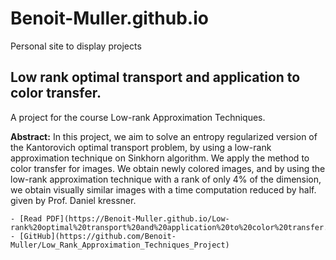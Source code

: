 # Benoit-Muller.github.io
Personal site to display projects
## Low rank optimal transport and application to color transfer.
A project for the course Low-rank Approximation Techniques.

**Abstract:** In this project, we aim to solve an entropy regularized version of the Kantorovich optimal transport problem, by using a low-rank approximation technique on Sinkhorn algorithm. We apply the method to color transfer for images. We obtain newly colored images, and by using the low-rank approximation technique with a rank of only 4% of the dimension, we obtain visually similar images with a time computation reduced by half.
given by Prof. Daniel kressner.
```
- [Read PDF](https://Benoit-Muller.github.io/Low-rank%20optimal%20transport%20and%20application%20to%20color%20transfer.pdf)
- [GitHub](https://github.com/Benoit-Muller/Low_Rank_Approximation_Techniques_Project)
```
